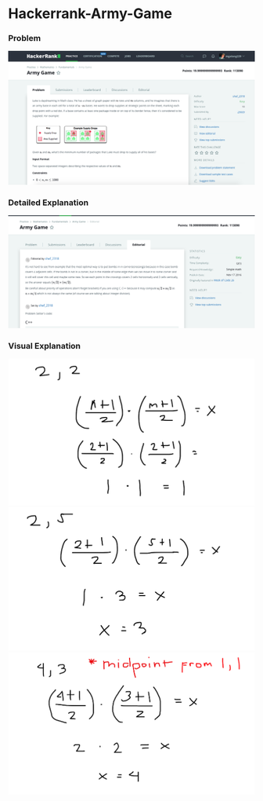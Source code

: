 # Hackerrank-Army-Game
### Problem
![](capture.png)
### Detailed Explanation
![](exp.png)
### Visual Explanation
![](sp1.png)
![](sp2.png)
![](sp3.png)
